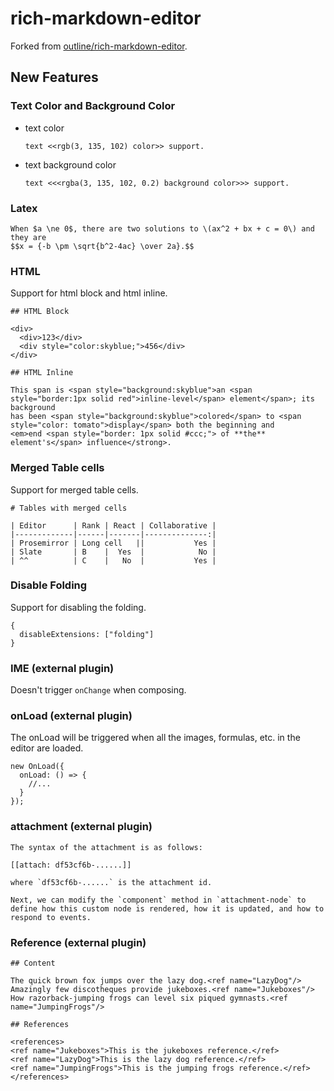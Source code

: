 # rich-markdown-editor

Forked from [outline/rich-markdown-editor](https://github.com/outline/rich-markdown-editor).

## New Features

### Text Color and Background Color

- text color
  ```
  text <<rgb(3, 135, 102) color>> support.
  ```
- text background color
  ```
  text <<<rgba(3, 135, 102, 0.2) background color>>> support.
  ```

### Latex

```
When $a \ne 0$, there are two solutions to \(ax^2 + bx + c = 0\) and they are
$$x = {-b \pm \sqrt{b^2-4ac} \over 2a}.$$
```

### HTML

Support for html block and html inline.

```
## HTML Block

<div>
  <div>123</div>
  <div style="color:skyblue;">456</div>
</div>

## HTML Inline

This span is <span style="background:skyblue">an <span style="border:1px solid red">inline-level</span> element</span>; its background
has been <span style="background:skyblue">colored</span> to <span style="color: tomato">display</span> both the beginning and
<em>end <span style="border: 1px solid #ccc;"> of **the** element's</span> influence</strong>.
```

### Merged Table cells

Support for merged table cells.

```
# Tables with merged cells

| Editor      | Rank | React | Collaborative |
|-------------|------|-------|--------------:|
| Prosemirror | Long cell   ||           Yes |
| Slate       | B    |  Yes  |            No |
| ^^          | C    |   No  |           Yes |
```

### Disable Folding

Support for disabling the folding.

```
{
  disableExtensions: ["folding"]
}
```

### IME (external plugin)

Doesn't trigger `onChange` when composing.

### onLoad (external plugin)

The onLoad will be triggered when all the images, formulas, etc. in the editor are loaded.

```
new OnLoad({
  onLoad: () => {
    //...
  }
});
```

### attachment (external plugin)

```
The syntax of the attachment is as follows:

[[attach: df53cf6b-......]]

where `df53cf6b-......` is the attachment id.

Next, we can modify the `component` method in `attachment-node` to define how this custom node is rendered, how it is updated, and how to respond to events.
```

### Reference (external plugin)

```
## Content

The quick brown fox jumps over the lazy dog.<ref name="LazyDog"/>
Amazingly few discotheques provide jukeboxes.<ref name="Jukeboxes"/>
How razorback-jumping frogs can level six piqued gymnasts.<ref name="JumpingFrogs"/>

## References

<references>
<ref name="Jukeboxes">This is the jukeboxes reference.</ref>
<ref name="LazyDog">This is the lazy dog reference.</ref>
<ref name="JumpingFrogs">This is the jumping frogs reference.</ref>
</references>
```
